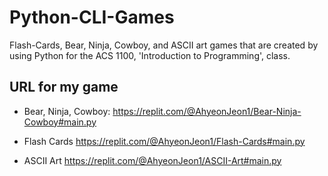 # Python-CLI-Games
Flash-Cards, Bear, Ninja, Cowboy, and ASCII art games that are created by using Python for the ACS 1100, 'Introduction to Programming', class.


## URL for my game
- Bear, Ninja, Cowboy:
https://replit.com/@AhyeonJeon1/Bear-Ninja-Cowboy#main.py

- Flash Cards
https://replit.com/@AhyeonJeon1/Flash-Cards#main.py

- ASCII Art
https://replit.com/@AhyeonJeon1/ASCII-Art#main.py
